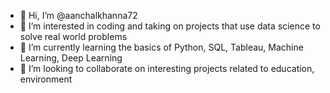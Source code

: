 - 👋 Hi, I’m @aanchalkhanna72
- 👀 I’m interested in coding and taking on projects that use data science to solve real world problems
- 🌱 I’m currently learning the basics of Python, SQL, Tableau, Machine Learning, Deep Learning
- 💞️ I’m looking to collaborate on interesting projects related to education, environment


<!---
aanchalkhanna72/aanchalkhanna72 is a ✨ special ✨ repository because its `README.md` (this file) appears on your GitHub profile.
You can click the Preview link to take a look at your changes.
--->
